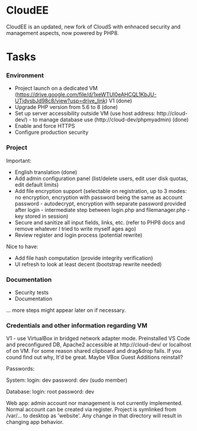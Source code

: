 # CloudEE
CloudEE is an updated, new fork of CloudS with enhnaced security and management aspects, now powered by PHP8.

# Tasks

### Environment
* Project launch on a dedicated VM (https://drive.google.com/file/d/1xeWTUI0eAHCQL1KbJU-UTjdvsbJd98c8/view?usp=drive_link) V1 (done)
* Upgrade PHP version from 5.6 to 8 (done)
* Set up server accessibility outside VM (use host address: http://cloud-dev/) - to manage database use (http://cloud-dev/phpmyadmin) (done)
* Enable and force HTTPS
* Configure production security
  
### Project

Important:
* English translation (done)
* Add admin configuration panel (list/delete users, edit user disk quotas, edit default limits)
* Add file encryption support (selectable on registration, up to 3 modes: no encryption, encryption with password being the same as account password - autodecrypt, encryption with separate password provided after login - intermediate step between login.php and filemanager.php - key stored in session)
* Secure and sanitize all input fields, links, etc. (refer to PHP8 docs and remove whatever I tried to write myself ages ago)
* Review register and login process (potential rewrite)
  
Nice to have:
* Add file hash computation (provide integrity verification)
* UI refresh to look at least decent (bootstrap rewrite needed)

  
### Documentation
* Security tests
* Documentation

... more steps might appear later on if necessary.

### Credentials and other information regarding VM
V1 - use VirtualBox in bridged network adapter mode. Preinstalled VS Code and preconfigured DB, Apache2 accessible at http://cloud-dev/ or localhost of on VM.
For some reason shared clipboard and drag&drop fails. If you cound find out why, It'd be great. Maybe VBox Guest Additions reinstall?

Passwords:

System: login: dev password: dev (sudo member)

Database: login: root password: dev

Web app: admin account nor management is not currently implemented. Normal account can be created via register. 
Project is symlinked from /var/... to desktop as 'website'. Any change in that directory will result in changing app behavior.
